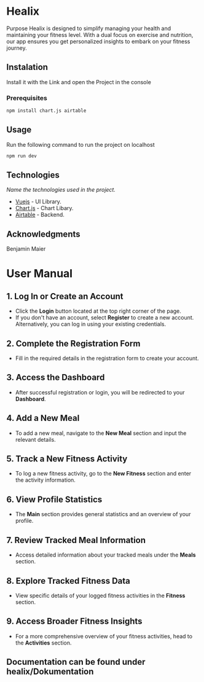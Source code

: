 # Healix

Purpose
Healix is designed to simplify managing your health and maintaining your fitness level. With a dual focus on exercise  and nutrition, our app ensures you get personalized insights to embark on your fitness journey.

## Instalation

Install it with the Link and open the Project in the console

### Prerequisites

```bash
npm install chart.js airtable
```

## Usage

Run the following command to run the project on localhost

```bash
npm run dev
```

## Technologies

_Name the technologies used in the project._ 
* [Vuejs](https://cli.vuejs.org/) - UI Library.
* [Chart.js](https://www.chartjs.org/) - Chart Libary.
* [Airtable](https://airtable.com/) - Backend.

## Acknowledgments

Benjamin Maier

# User Manual

## 1. Log In or Create an Account
- Click the **Login** button located at the top right corner of the page.
- If you don't have an account, select **Register** to create a new account. Alternatively, you can log in using your existing credentials.

## 2. Complete the Registration Form
- Fill in the required details in the registration form to create your account.

## 3. Access the Dashboard
- After successful registration or login, you will be redirected to your **Dashboard**.

## 4. Add a New Meal
- To add a new meal, navigate to the **New Meal** section and input the relevant details.

## 5. Track a New Fitness Activity
- To log a new fitness activity, go to the **New Fitness** section and enter the activity information.

## 6. View Profile Statistics
- The **Main** section provides general statistics and an overview of your profile.

## 7. Review Tracked Meal Information
- Access detailed information about your tracked meals under the **Meals** section.

## 8. Explore Tracked Fitness Data
- View specific details of your logged fitness activities in the **Fitness** section.

## 9. Access Broader Fitness Insights
- For a more comprehensive overview of your fitness activities, head to the **Activities** section.

## Documentation can be found under healix/Dokumentation


